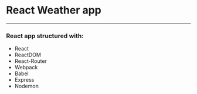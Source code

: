 # React Weather app
---

### React app structured with:

* React
* ReactDOM
* React-Router
* Webpack
* Babel
* Express
* Nodemon
